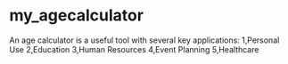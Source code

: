 # my_agecalculator
An age calculator is a useful tool with several key applications: 1,Personal Use 2,Education 3,Human Resources 4,Event Planning 5,Healthcare
